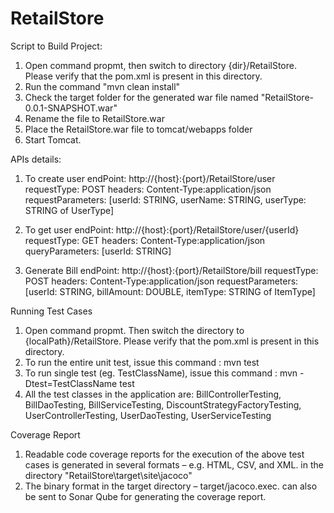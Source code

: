 # RetailStore

Script to Build Project:

1) Open command propmt, then switch to directory {dir}/RetailStore. Please verify that the pom.xml is present in this directory.
2) Run the command "mvn clean install"
3) Check the target folder for the generated war file named "RetailStore-0.0.1-SNAPSHOT.war"
4) Rename the file to RetailStore.war
5) Place the RetailStore.war file to tomcat/webapps  folder
6) Start Tomcat.

APIs details:

1) To create user
	endPoint: http://{host}:{port}/RetailStore/user
	requestType: POST
	headers: Content-Type:application/json
	requestParameters: [userId: STRING, userName: STRING, userType: STRING of UserType]

2) To get user
	endPoint: http://{host}:{port}/RetailStore/user/{userId}
	requestType: GET
	headers: Content-Type:application/json
	queryParameters: [userId: STRING]

3) Generate Bill
	endPoint: http://{host}:{port}/RetailStore/bill
	requestType: POST
	headers: Content-Type:application/json
	requestParameters: [userId: STRING, billAmount: DOUBLE, itemType: STRING of ItemType]

Running Test Cases

1) Open command propmt. Then switch the directory to {localPath}/RetailStore. Please verify that the pom.xml is present in this directory.
2) To run the entire unit test, issue this command :
	mvn test
3) To run single test (eg. TestClassName), issue this command :
	mvn -Dtest=TestClassName test
4) All the test classes in the application are:
	BillControllerTesting, BillDaoTesting, BillServiceTesting, DiscountStrategyFactoryTesting, UserControllerTesting, UserDaoTesting, UserServiceTesting
  
  
Coverage Report

1) Readable code coverage reports for the execution of the above test cases is generated in several formats – e.g. HTML, CSV, and XML. in the directory "RetailStore\target\site\jacoco"
2) The binary format in the target directory – target/jacoco.exec. can also be sent to Sonar Qube for generating the coverage report.


